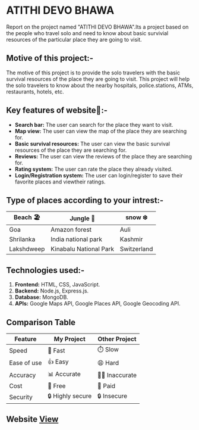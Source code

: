 # ATITHI DEVO BHAWA

<p>Report on the project named "ATITHI DEVO BHAWA".Its a project based on the people who travel solo and need to know about basic survivial resources of the particular place they are going to visit.</p> 


## Motive of this project:-
The motive of this project is to provide the solo travelers with the basic survival resources of the place they are going to visit. This project will help the solo travelers to know about the nearby hospitals, police.stations, ATMs, restaurants, hotels, etc.

## Key features of website🚀:-
+ **Search bar:** The user can search for the place they want to visit.
+ **Map view:** The user can view the map of the place they are searching for.
+ **Basic survival resources:** The user can view the basic survival resources of the place they are
searching for.
+ **Reviews:** The user can view the reviews of the place they are searching for.
+ **Rating system:** The user can rate the place they already visited.
+ **Login/Registration system:** The user can login/register to save their favorite places and viewtheir ratings.
    
  

## Type of places according to your intrest:-
<!-- | Beach 🏖️     |  Jungle 🌴              | Snow ❄️      |
|--------------|--------------------------|--------------|
|  Goa         |  Amazon forest           |  Auli   <img src="https://images.unsplash.com/photo-1477601263568-180e2c6d046e?w=600&auto=format&fit=crop&q=60&ixlib=rb-4.0.3&ixid=M3wxMjA3fDB8MHxzZWFyY2h8Mnx8YXVsaSUyMHBsYWNlJTIwc25vd3xlbnwwfHwwfHx8MA%3D%3D" width="40" >     |
|  Shrilanka   |  India national park     |  Kashmir   <img src="https://images.unsplash.com/photo-1650384585230-ab9ade0cec63?w=600&auto=format&fit=crop&q=60&ixlib=rb-4.0.3&ixid=M3wxMjA3fDB8MHxzZWFyY2h8MTF8fGthc2htaXJ8ZW58MHx8MHx8fDA%3D" width="40">  |
|  Lakshdweep  |  Kinabalu National Park  |  Switzerland  <img src="https://plus.unsplash.com/premium_photo-1675714692733-bc27da8f6f0e?q=80&w=1770&auto=format&fit=crop&ixlib=rb-4.0.3&ixid=M3wxMjA3fDB8MHxwaG90by1wYWdlfHx8fGVufDB8fHx8fA%3D%3D" width="40" alt="accessibility text"> |  -->



| Beach 🏖️   |Jungle 🌴              |snow ❄️      |
|------------|------------------------|-------------|
| Goa        |Amazon forest           |Auli         |
| Shrilanka  |India national park     |Kashmir      |
| Lakshdweep | Kinabalu National Park | Switzerland | 


  ## Technologies used:-
1. **Frontend:** HTML, CSS, JavaScript.
2. **Backend:** Node.js, Express.js.
3. **Database:** MongoDB.
4. **APIs:** Google Maps API, Google Places API, Google Geocoding API.

## Comparison Table
 |Feature     |My Project        |Other Project |
 |------------|------------------|--------------|
 |Speed       | 🚀 Fast         | ⏱️ Slow      |
 |Ease of use |👍 Easy          |  😩 Hard     |
 |Accuracy    |📊 Accurate      | 🤦‍♂️ Inaccurate|
 |Cost        |💸 Free          | 💸 Paid      |
 |Security    |🔒 Highly secure | 🔒 Insecure  | 

 
 
## Website [View](https://atithidevobhava.onrender.com)



<!-- <p align="center" >
  <img src="https://images.unsplash.com/photo-1727950183920-654c2feee258?w=600&auto=format&fit=crop&q=60&ixlib=rb-4.0.3&ixid=M3wxMjA3fDB8MHxmZWF0dXJlZC1waG90b3MtZmVlZHwxN3x8fGVufDB8fHx8fA%3D%3D" width="350" title="hover text">
  <img src="https://plus.unsplash.com/premium_photo-1675714692733-bc27da8f6f0e?q=80&w=1770&auto=format&fit=crop&ixlib=rb-4.0.3&ixid=M3wxMjA3fDB8MHxwaG90by1wYWdlfHx8fGVufDB8fHx8fA%3D%3D" width="350" alt="accessibility text">
</p> -->
